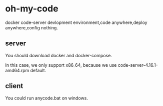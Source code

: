 # oh-my-code

docker code-server devlopment environment,code anywhere,deploy anywhere,config nothing.

## server

You should download docker and docker-compose.

In this case, we only support x86_64, because we use code-server-4.16.1-amd64.rpm default.

## client

You could run anycode.bat on windows.